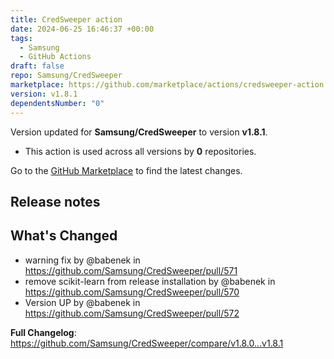 ```yaml
---
title: CredSweeper action
date: 2024-06-25 16:46:37 +00:00
tags:
  - Samsung
  - GitHub Actions
draft: false
repo: Samsung/CredSweeper
marketplace: https://github.com/marketplace/actions/credsweeper-action
version: v1.8.1
dependentsNumber: "0"
---
```



Version updated for **Samsung/CredSweeper** to version **v1.8.1**.
- This action is used across all versions by **0** repositories.

Go to the [GitHub Marketplace](https://github.com/marketplace/actions/credsweeper-action) to find the latest changes.

## Release notes

## What's Changed
* warning fix by @babenek in https://github.com/Samsung/CredSweeper/pull/571
* remove scikit-learn from release installation by @babenek in https://github.com/Samsung/CredSweeper/pull/570
* Version UP by @babenek in https://github.com/Samsung/CredSweeper/pull/572


**Full Changelog**: https://github.com/Samsung/CredSweeper/compare/v1.8.0...v1.8.1
